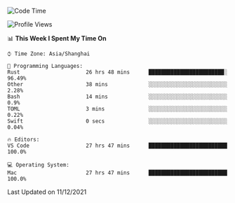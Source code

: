 <!--START_SECTION:waka-->
![Code Time](http://img.shields.io/badge/Code%20Time-789%20hrs%2020%20mins-blue)

![Profile Views](http://img.shields.io/badge/Profile%20Views-5-blue)

📊 **This Week I Spent My Time On** 

```text
⌚︎ Time Zone: Asia/Shanghai

💬 Programming Languages: 
Rust                     26 hrs 48 mins      ████████████████████████░   96.49% 
Other                    38 mins             ░░░░░░░░░░░░░░░░░░░░░░░░░   2.28% 
Bash                     14 mins             ░░░░░░░░░░░░░░░░░░░░░░░░░   0.9% 
TOML                     3 mins              ░░░░░░░░░░░░░░░░░░░░░░░░░   0.22% 
Swift                    0 secs              ░░░░░░░░░░░░░░░░░░░░░░░░░   0.04%

🔥 Editors: 
VS Code                  27 hrs 47 mins      █████████████████████████   100.0%

💻 Operating System: 
Mac                      27 hrs 47 mins      █████████████████████████   100.0%

```


 Last Updated on 11/12/2021
<!--END_SECTION:waka-->
